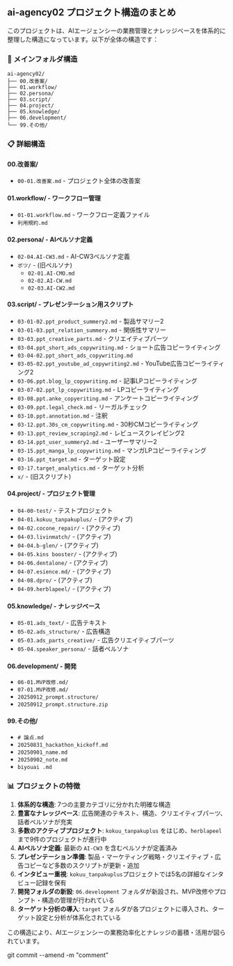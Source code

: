 ## ai-agency02 プロジェクト構造のまとめ

このプロジェクトは、AIエージェンシーの業務管理とナレッジベースを体系的に整理した構造になっています。以下が全体の構造です：

### 📁 メインフォルダ構造

```
ai-agency02/
├── 00.改善案/
├── 01.workflow/
├── 02.persona/
├── 03.script/
├── 04.project/
├── 05.knowledge/
├── 06.development/
└── 99.その他/
```

### 📋 詳細構造

#### **00.改善案/**
- `00-01.改善案.md` - プロジェクト全体の改善案

#### **01.workflow/** - ワークフロー管理
- `01-01.workflow.md` - ワークフロー定義ファイル
- `利用規約.md`

#### **02.persona/** - AIペルソナ定義
- `02-04.AI-CW3.md` - AI-CW3ペルソナ定義
- `ボツ/` - (旧ペルソナ)
  - `02-01.AI-CMO.md`
  - `02-02.AI-CW.md`
  - `02-03.AI-CW2.md`

#### **03.script/** - プレゼンテーション用スクリプト
- `03-01-02.ppt_product_summery2.md` - 製品サマリー2
- `03-01-03.ppt_relation_summery.md` - 関係性サマリー
- `03-03.ppt_creative_parts.md` - クリエイティブパーツ
- `03-04.ppt_short_ads_copywriting.md` - ショート広告コピーライティング
- `03-04-02.ppt_short_ads_copywriting.md`
- `03-05-02.ppt_youtube_ad_copywriting2.md` - YouTube広告コピーライティング2
- `03-06.ppt.blog_lp_copywriting.md` - 記事LPコピーライティング
- `03-07-02.ppt_lp_copywriting.md` - LPコピーライティング
- `03-08.ppt.anke_copyeriting.md` - アンケートコピーライティング
- `03-09.ppt.legal_check.md` - リーガルチェック
- `03-10.ppt.annotation.md` - 注釈
- `03-12.ppt.30s_cm_copywriting.md` - 30秒CMコピーライティング
- `03-13.ppt_review_scraping2.md` - レビュースクレイピング2
- `03-14.ppt_user_summery2.md` - ユーザーサマリー2
- `03-15.ppt_manga_lp_copywriting.md` - マンガLPコピーライティング
- `03-16.ppt_target.md` - ターゲット設定
- `03-17.target_analytics.md` - ターゲット分析
- `x/` - (旧スクリプト)

#### **04.project/** - プロジェクト管理
- `04-00-test/` - テストプロジェクト
- `04-01.kokuu_tanpakuplus/` - (アクティブ)
- `04-02.cocone_repair/` - (アクティブ)
- `04-03.livinmatch/` - (アクティブ)
- `04-04.b-glen/` - (アクティブ)
- `04-05.kins booster/` - (アクティブ)
- `04-06.dentalone/` - (アクティブ)
- `04-07.esience.md/` - (アクティブ)
- `04-08.dpro/` - (アクティブ)
- `04-09.herblapeel/` - (アクティブ)

#### **05.knowledge/** - ナレッジベース
- `05-01.ads_text/` - 広告テキスト
- `05-02.ads_structure/` - 広告構造
- `05-03.ads_parts_creative/` - 広告クリエイティブパーツ
- `05-04.speaker_persona/` - 話者ペルソナ

#### **06.development/** - 開発
- `06-01.MVP改修.md/`
- `07-01.MVP改修.md/`
- `20250912_prompt.structure/`
- `20250912_prompt.structure.zip`

#### **99.その他/**
- `# 論点.md`
- `20250831_hackathon_kickoff.md`
- `20250901_name.md`
- `20250902_note.md`
- `biyouai .md`


### 📊 プロジェクトの特徴

1.  **体系的な構造**: 7つの主要カテゴリに分かれた明確な構造
2.  **豊富なナレッジベース**: 広告関連のテキスト、構造、クリエイティブパーツ、話者ペルソナが充実
3.  **多数のアクティブプロジェクト**: `kokuu_tanpakuplus` をはじめ、`herblapeel` まで9件のプロジェクトが進行中
4.  **AIペルソナ定義**: 最新の `AI-CW3` を含むペルソナが定義済み
5.  **プレゼンテーション準備**: 製品・マーケティング戦略・クリエイティブ・広告コピーなど多数のスクリプトが更新・追加
6.  **インタビュー重視**: `kokuu_tanpakuplus`プロジェクトでは5名の詳細なインタビュー記録を保有
7.  **開発フォルダの新設**: `06.development` フォルダが新設され、MVP改修やプロンプト・構造の管理が行われている
8.  **ターゲット分析の導入**: `target` フォルダが各プロジェクトに導入され、ターゲット設定と分析が体系化されている

この構造により、AIエージェンシーの業務効率化とナレッジの蓄積・活用が図られています。


git commit --amend -m "comment"
